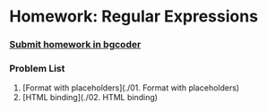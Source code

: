 Homework: Regular Expressions
=============================

### [Submit homework in bgcoder](http://bgcoder.com/Contests/)

### Problem List

1. [Format with placeholders](./01. Format with placeholders)
1. [HTML binding](./02. HTML binding)
